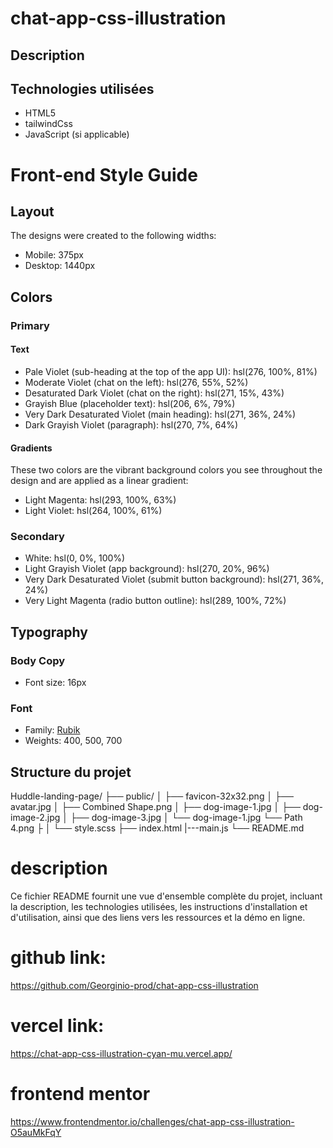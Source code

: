 # chat-app-css-illustration

## Description





## Technologies utilisées

- HTML5
- tailwindCss
- JavaScript (si applicable)


# Front-end Style Guide

## Layout

The designs were created to the following widths:

- Mobile: 375px
- Desktop: 1440px

## Colors

### Primary

#### Text

- Pale Violet (sub-heading at the top of the app UI): hsl(276, 100%, 81%)
- Moderate Violet (chat on the left): hsl(276, 55%, 52%)
- Desaturated Dark Violet (chat on the right): hsl(271, 15%, 43%)
- Grayish Blue (placeholder text): hsl(206, 6%, 79%)
- Very Dark Desaturated Violet (main heading): hsl(271, 36%, 24%)
- Dark Grayish Violet (paragraph): hsl(270, 7%, 64%)

#### Gradients

These two colors are the vibrant background colors you see throughout the design and are applied as a linear gradient:

- Light Magenta: hsl(293, 100%, 63%)
- Light Violet: hsl(264, 100%, 61%)

### Secondary

- White: hsl(0, 0%, 100%)
- Light Grayish Violet (app background): hsl(270, 20%, 96%)
- Very Dark Desaturated Violet (submit button background): hsl(271, 36%, 24%)
- Very Light Magenta (radio button outline): hsl(289, 100%, 72%)

## Typography

### Body Copy

- Font size: 16px

### Font

- Family: [Rubik](https://fonts.google.com/specimen/Rubik)
- Weights: 400, 500, 700


## Structure du projet

Huddle-landing-page/
├── public/
│ ├── favicon-32x32.png
│ ├── avatar.jpg
│ ├── Combined Shape.png
│ ├── dog-image-1.jpg
│ ├── dog-image-2.jpg
│ ├── dog-image-3.jpg
│ └── dog-image-1.jpg
  └── Path 4.png
├
│ └── style.scss
├── index.html
|---main.js
└── README.md

# description
Ce fichier README fournit une vue d'ensemble complète du projet, incluant la description, les technologies utilisées, les instructions d'installation et d'utilisation, ainsi que des liens vers les ressources et la démo en ligne.



# github link: 
https://github.com/Georginio-prod/chat-app-css-illustration

# vercel link:
https://chat-app-css-illustration-cyan-mu.vercel.app/

# frontend mentor 
https://www.frontendmentor.io/challenges/chat-app-css-illustration-O5auMkFqY